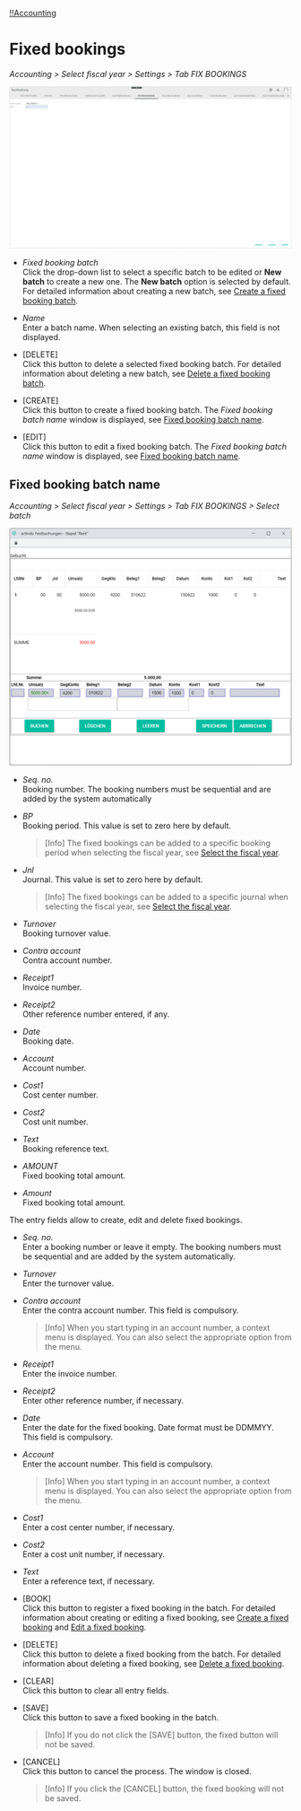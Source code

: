 [!!Accounting](RetailSuiteAccounting)

# Fixed bookings

*Accounting > Select fiscal year > Settings > Tab FIX BOOKINGS*

![Fixed bookings](/Assets/Screenshots/RetailSuiteAccounting/Settings/FixedBookings/CreateFixedBookingBatch.png "[Fixed bookings]")


- *Fixed booking batch*  
Click the drop-down list to select a specific batch to be edited or **New batch** to create a new one. The **New batch** option is selected by default. For detailed information about creating a new batch, see [Create a fixed booking batch](/RetailSuiteAccounting/Integration/06_ManageFixedBookings.md#create-a-fixed-booking-batch).

- *Name*  
Enter a batch name. When selecting an existing batch, this field is not displayed.

- [DELETE]  
Click this button to delete a selected fixed booking batch. For detailed information about deleting a new batch, see [Delete a fixed booking batch](/RetailSuiteAccounting/Integration/06_ManageFixedBookings.md#delete-a-fixed-booking-batch).

- [CREATE]  
Click this button to create a fixed booking batch. The *Fixed booking batch name* window is displayed, see [Fixed booking batch name](#fixed-booking-batch-name).

- [EDIT]  
Click this button to edit a fixed booking batch. The *Fixed booking batch name* window is displayed, see [Fixed booking batch name](#fixed-booking-batch-name).


## Fixed booking batch name

*Accounting > Select fiscal year > Settings > Tab FIX BOOKINGS > Select batch*

![Fixed booking batch name](/Assets/Screenshots/RetailSuiteAccounting/Settings/FixedBookings/FixedBookingBatch.png "[Fixed booking batch name]")


- *Seq. no.*  
Booking number. The booking numbers must be sequential and are added by the system automatically

- *BP*  
Booking period. This value is set to zero here by default.  

  > [Info] The fixed bookings can be added to a specific booking period when selecting the fiscal year, see [Select the fiscal year](/RetailSuiteAccounting/Operation/01_SelectFiscalYear.md).

- *Jnl*  
Journal. This value is set to zero here by default.  

  > [Info] The fixed bookings can be added to a specific journal when selecting the fiscal year, see [Select the fiscal year](/RetailSuiteAccounting/Operation/01_SelectFiscalYear.md).

- *Turnover*  
Booking turnover value.  

- *Contra account*  
Contra account number.

- *Receipt1*  
Invoice number.

- *Receipt2*  
Other reference number entered, if any.

- *Date*  
Booking date.

- *Account*  
Account number.

- *Cost1*  
Cost center number.

- *Cost2*  
Cost unit number.

- *Text*  
Booking reference text.

- *AMOUNT*  
Fixed booking total amount.


- *Amount*  
Fixed booking total amount.

[comment]: <> (Unterschied zwischen AMOUNT und Amount?)


The entry fields allow to create, edit and delete fixed bookings.

- *Seq. no.*    
Enter a booking number or leave it empty. The booking numbers must be sequential and are added by the system automatically.

- *Turnover*  
Enter the turnover value.

- *Contra account*  
Enter the contra account number. This field is compulsory.

  > [Info]  When you start typing in an account number, a context menu is displayed. You can also select the appropriate option from the menu.

- *Receipt1*  
Enter the invoice number.

- *Receipt2*  
Enter other reference number, if necessary.

- *Date*  
Enter the date for the fixed booking. Date format must be DDMMYY. This field is compulsory.

- *Account*  
Enter the account number. This field is compulsory.  

  > [Info]  When you start typing in an account number, a context menu is displayed. You can also select the appropriate option from the menu.


- *Cost1*  
Enter a cost center number, if necessary.

- *Cost2*  
Enter a cost unit number, if necessary.

- *Text*  
Enter a reference text, if necessary.  



- [BOOK]  
Click this button to register a fixed booking in the batch. For detailed information about creating or editing a fixed booking, see [Create a fixed booking](/RetailSuiteAccounting/Integration/06_ManageFixedBookings.md#create-a-fixed-booking) and [Edit a fixed booking](/RetailSuiteAccounting/Integration/06_ManageFixedBookings.md#edit-a-fixed-booking).

- [DELETE]  
Click this button to delete a fixed booking from the batch. For detailed information about deleting a fixed booking, see [Delete a fixed booking](/RetailSuiteAccounting/Integration/06_ManageFixedBookings.md#delete-a-fixed-booking).

- [CLEAR]  
Click this button to clear all entry fields.

- [SAVE]  
Click this button to save a fixed booking in the batch.

  > [Info] If you do not click the [SAVE] button, the fixed button will not be saved.

- [CANCEL]  
Click this button to cancel the process. The window is closed.

  > [Info] If you click the [CANCEL] button, the fixed booking will not be saved.
